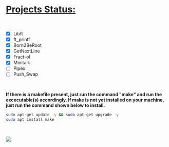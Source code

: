 <h1><u>Projects Status:</u></h1>
<br>

- [X] Libft
- [X] ft_printf
- [X] Born2BeRoot
- [X] GetNextLine
- [X] Fract-ol
- [X] Minitalk
- [ ] Pipex
- [ ] Push_Swap
<br>

**If there is a makefile present, just run the command "make" and run the excecutable(s) accordingly.
If make is not yet installed on your machine, just run the command shown below to install.**
```bash
sudo apt-get update -y && sudo apt-get upgrade -y
sudo apt install make
```
<br>

![](https://github.com/Winniexd/Campus19/blob/master/chika.gif)
